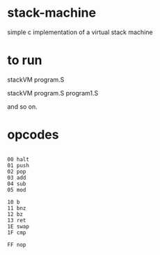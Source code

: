 # stack-machine
simple c implementation of a virtual stack machine

# to run

stackVM program.S

stackVM program.S program1.S

and so on.

# opcodes

```

00 halt
01 push
02 pop
03 add
04 sub
05 mod

10 b
11 bnz
12 bz
13 ret
1E swap
1F cmp

FF nop

```
